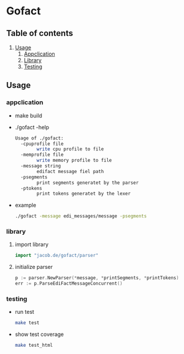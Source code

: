 # Gofact

## Table of contents
1. [Usage](#Usage)
    1. [Appclication](#appclication)
    2. [Library](#library)
    2. [Testing](#testing)

## Usage

### appclication

- make build
- ./gofact -help

    ~~~~bash
    Usage of ./gofact:
      -cpuprofile file
            write cpu profile to file
      -memprofile file
            write memory profile to file
      -message string
            edifact message fiel path
      -psegments
            print segments generatet by the parser
      -ptokens
            print tokens generatet by the lexer
    ~~~~
 - example
    ~~~~bash
    ./gofact -message edi_messages/message -psegments
    ~~~~
 
### library

1. import library
    ~~~~go
    import "jacob.de/gofact/parser"
    ~~~~
2. initialize parser
    ~~~~go
    p := parser.NewParser(*message, *printSegments, *printTokens)
    err := p.ParseEdiFactMessageConcurrent()
    ~~~~
    
### testing
 
- run test
    ~~~~bash
    make test
    ~~~~
- show test coverage
    ~~~~bash
    make test_html
    ~~~~
   
